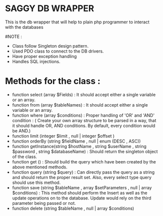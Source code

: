 SAGGY DB WRAPPER
================

This is the db wrapper that will help to plain php programmer to interact with the databases


#NOTE :
 - Class  follow Singleton design pattern.
 - Used PDO class to connect to the DB drivers.
 - Have proper exception handling
 - Handles SQL injections.

# Methods for the class :
 - function select (array $Fields)
         : It should accept either a single variable or an array.
 - function from (array $tableNames)
         : It should accept either a single variable or an array.
 - function where (array $conditions)
         : Proper handling of 'OR' and 'AND' condition
         : ( Create your own array structure to be parsed in a way, that it should handle OR, AND conditions. By default, every condition would be AND.)
 - function limit (integer $limit , null | integer $offset )
 - function orderBy (string $fieldName , null | enum (DESC , ASC))
 - function getInstance(string $hostName , string $userName , string $password , string $databaseName)
        : Should return the singleton object of the class.
 - function get ()
        : Should build the query which have been created by the above mentioned methods.
 - function query (string $query)
        : Can directly pass the query as a string and should return the proper result set. Also, every select type query should use this method.
 - function save (string $tableName , array $setParameters , null | array $conditions)
       : This method should perform the Insert as well as the update operations on to the database. Update would rely on the third parameter being passed or not.
 - function delete (string $tableName , null | array $conditions)

